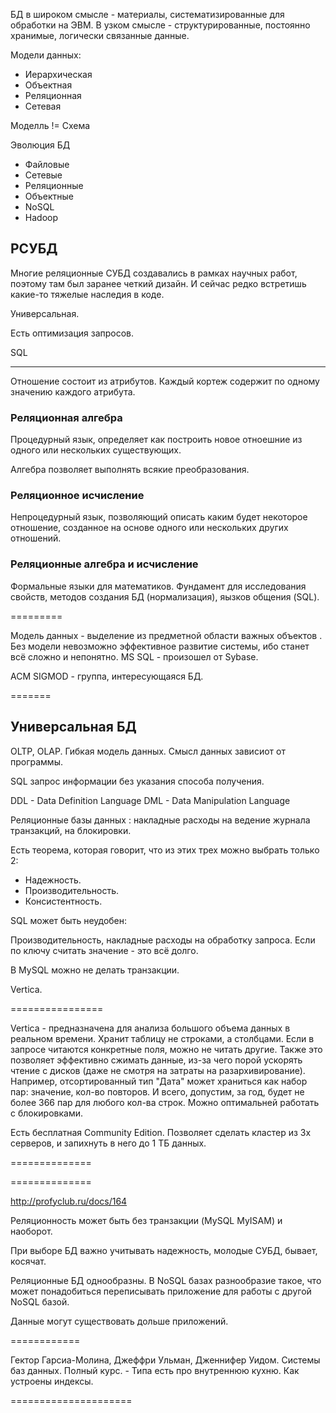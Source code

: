 
БД в широком смысле - материалы, систематизированные для обработки на ЭВМ.
В узком смысле - структурированные, постоянно хранимые, логически связанные данные.

Модели данных:

* Иерархическая
* Объектная
* Реляционная
* Сетевая

Моделль != Схема

Эволюция БД

* Файловые
* Сетевые
* Реляционные 
* Объектные
* NoSQL
* Hadoop

## РСУБД

Многие реляционные СУБД создавались в рамках научных работ, поэтому там был заранее четкий дизайн. И сейчас редко встретишь какие-то тяжелые наследия в коде.

Универсальная.

Есть оптимизация запросов.

SQL

----

Отношение состоит из атрибутов.  Каждый кортеж содержит по одному значению каждого атрибута.

### Реляционная алгебра

Процедурный язык, определяет как построить новое отноешние из одного или нескольких существующих.

Алгебра позволяет выполнять всякие преобразования.

### Реляционное исчисление

Непроцедурный язык, позволяющий описать каким будет некоторое отношение,
созданное на основе одного или нескольких других отношений.

### Реляционные алгебра и исчисление

Формальные языки для математиков.
Фундамент для исследования свойств, методов создания БД (нормализация), яызков общения (SQL).

=========

Модель данных - выделение из предметной области важных объектов .
Без модели невозможно эффективное развитие системы, ибо станет всё сложно и непонятно.
MS SQL - произошел от Sybase.

ACM SIGMOD - группа, интересующаяся БД.

=======

## Универсальная БД

OLTP, OLAP.
Гибкая модель данных. Смысл данных зависиот от программы.

SQL запрос информации без указания способа получения.

DDL - Data Definition Language
DML - Data Manipulation Language

Реляционные базы данных : накладные расходы на ведение журнала транзакций, на блокировки.


Есть теорема, которая говорит, что из этих трех можно выбрать только 2:

* Надежность.
* Производительность.
* Консистентность.

SQL может быть неудобен:

Производительность, накладные расходы на обработку запроса.
Если по ключу считать значение - это всё долго.

В MySQL можно не делать транзакции.

Vertica.

================

Vertica - предназначена для анализа большого объема данных в реальном времени.
Хранит таблицу не строками, а столбцами.
Если в запросе читаются конкретные поля, можно не читать другие.
Также это позволяет эффективно сжимать данные, из-за чего порой ускорять чтение с дисков (даже не смотря на затраты на разархивирование). Например, отсортированный тип "Дата" может храниться как набор пар: значение, кол-во повторов. И всего, допустим, за год, будет не более 366 пар для любого кол-ва строк.
Можно оптимальней работать с блокировками.

Есть бесплатная Community Edition.
Позволяет сделать кластер из 3х серверов, и запихнуть в него до 1 ТБ данных.

==============


==============

http://profyclub.ru/docs/164

Реляционность может быть без транзакции (MySQL MyISAM) и наоборот.

При выборе БД важно учитывать надежность, молодые СУБД, бывает, косячат.

Реляционные БД однообразны.
В NoSQL базах разнообразие такое, что может понадобиться переписывать приложение для работы с другой NoSQL базой.

Данные могут существовать дольше приложений.

============

Гектор Гарсиа-Молина, Джеффри Ульман, Дженнифер Уидом. Системы баз данных. Полный курс. - Типа есть про внутреннюю кухню.
Как устроены индексы.



=====================

























